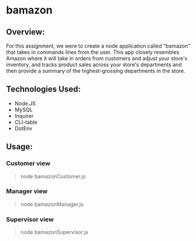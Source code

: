 # bamazon

## Overview:

For this assignment, we were to create a node application called "bamazon" that takes in commands lines from the user. This app closely resembles Amazon where it will take in orders from customers and adjust your store's inventory, and tracks product sales across your store's departments and then provide a summary of the highest-grossing departments in the store.

## Technologies Used:

- Node.JS
- MySQL
- Inquirer
- CLI-table
- DotEnv

## Usage:

### Customer view

> node bamazonCustomer.js

### Manager view

> node bamazonManager.js

### Supervisor view

> node bamazonSupervisor.js
